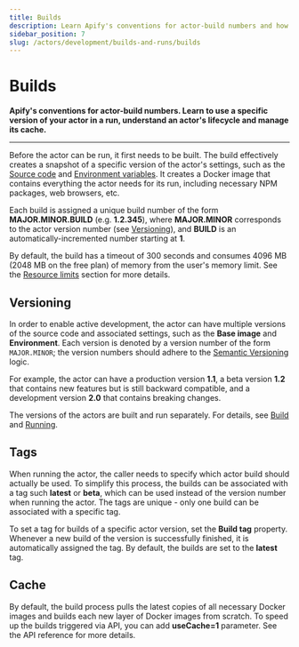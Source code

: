```yaml
---
title: Builds
description: Learn Apify's conventions for actor-build numbers and how to use a specific version of your actor in a run.
sidebar_position: 7
slug: /actors/development/builds-and-runs/builds
---
```


# [](#builds)Builds

**Apify's conventions for actor-build numbers. Learn to use a specific version of your actor in a run, understand an actor's lifecycle and manage its cache.**

---

Before the actor can be run, it first needs to be built. The build effectively creates a snapshot of a specific version of the actor's settings, such as the [Source code](../actor_definition/source_code/index.md) and [Environment variables](../actor_definition/environment_variables.md). It creates a Docker image that contains everything the actor needs for its run, including necessary NPM packages, web browsers, etc.

Each build is assigned a unique build number of the form **MAJOR\.MINOR\.BUILD** (e.g. **1\.2\.345**), where **MAJOR\.MINOR** corresponds to the actor version number (see [Versioning](#versioning)), and **BUILD** is an automatically-incremented number starting at **1**.

By default, the build has a timeout of 300 seconds and consumes 4096 MB (2048 MB on the free plan) of memory from the user's memory limit. See the [Resource limits](../../running/index.md) section for more details.

## [](#versioning)Versioning

In order to enable active development, the actor can have multiple versions of the source code and associated settings, such as the **Base image** and **Environment**. Each version is denoted by a version number of the form `MAJOR.MINOR`; the version numbers should adhere to the [Semantic Versioning](http://semver.org/) logic.

For example, the actor can have a production version **1.1**, a beta version **1.2** that contains new features but is still backward compatible, and a development version **2.0** that contains breaking changes.

The versions of the actors are built and run separately. For details, see [Build](../builds_and_runs/builds.md) and [Running](../../running/index.md).

## [](#tags)Tags

When running the actor, the caller needs to specify which actor build should actually be used. To simplify this process, the builds can be associated with a tag such **latest** or **beta**, which can be used instead of the version number when running the actor. The tags are unique - only one build can be associated with a specific tag.

To set a tag for builds of a specific actor version, set the **Build tag** property. Whenever a new build of the version is successfully finished, it is automatically assigned the tag. By default, the builds are set to the **latest** tag.

## [](#cache)Cache

By default, the build process pulls the latest copies of all necessary Docker images and builds each new layer of Docker images from scratch. To speed up the builds triggered via API, you can add **useCache=1** parameter. See the API reference for more details.


  
